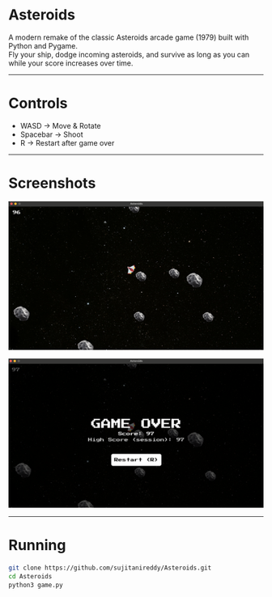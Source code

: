 # Asteroids
A modern remake of the classic Asteroids arcade game (1979) built with Python and Pygame.  
Fly your ship, dodge incoming asteroids, and survive as long as you can while your score increases over time.

---

# Controls 
- WASD → Move & Rotate  
- Spacebar → Shoot  
- R → Restart after game over  

---

# Screenshots
![Playing Screen](https://raw.githubusercontent.com/sujitanireddy/Asteroids/refs/heads/main/screenshots/Game.png)

![Restart Game Screen](https://raw.githubusercontent.com/sujitanireddy/Asteroids/refs/heads/main/screenshots/Player_dead.png)

---

# Running

```bash
git clone https://github.com/sujitanireddy/Asteroids.git
cd Asteroids
python3 game.py
